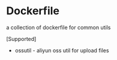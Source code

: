 # Dockerfile
a collection of dockerfile for common utils

[Supported]
* ossutil - aliyun oss util for upload files